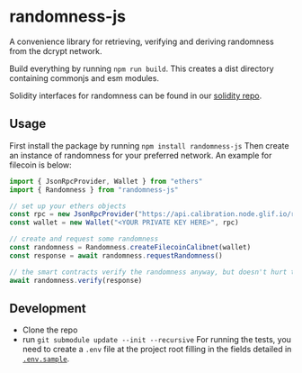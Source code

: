 # randomness-js

A convenience library for retrieving, verifying and deriving randomness from the dcrypt network.

Build everything by running `npm run build`. This creates a dist directory containing commonjs and esm modules.

Solidity interfaces for randomness can be found in our [solidity repo](https://github.com/randa-mu/randamu-solidity-contracts).

## Usage
First install the package by running `npm install randomness-js`
Then create an instance of randomness for your preferred network. An example for filecoin is below:
```javascript
import { JsonRpcProvider, Wallet } from "ethers"
import { Randomness } from "randomness-js"

// set up your ethers objects
const rpc = new JsonRpcProvider("https://api.calibration.node.glif.io/rpc/v1")
const wallet = new Wallet("<YOUR PRIVATE KEY HERE>", rpc)

// create and request some randomness
const randomness = Randomness.createFilecoinCalibnet(wallet)
const response = await randomness.requestRandomness()

// the smart contracts verify the randomness anyway, but doesn't hurt to verify it for yourself to be sure :)
await randomness.verify(response)
```

## Development
- Clone the repo
- run `git submodule update --init --recursive`
For running the tests, you need to create a `.env` file at the project root filling in the fields detailed in [`.env.sample`](./.env.sample).